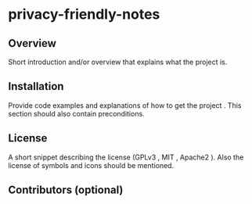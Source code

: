 # privacy-friendly-notes
## Overview

Short introduction and/or overview that explains what the project is.

## Installation

Provide code examples and explanations of how to get the project . This section should also contain preconditions.


## License
A short snippet describing the license (GPLv3 , MIT , Apache2 ). Also the license of symbols and icons should be mentioned.

## Contributors (optional)
